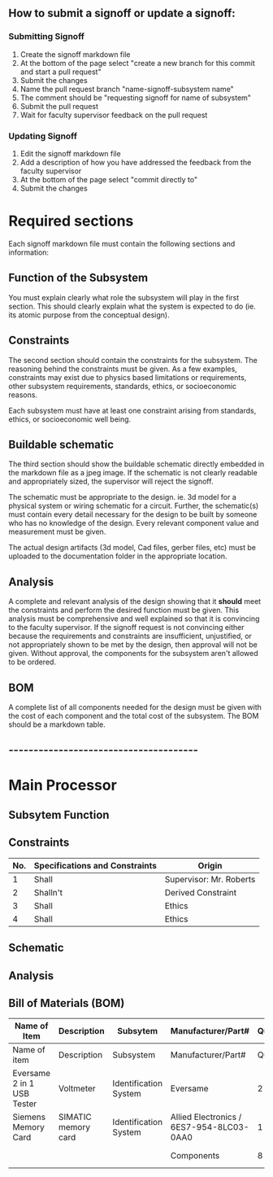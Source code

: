 ## How to submit a signoff or update a signoff:

### Submitting Signoff
1. Create the signoff markdown file 
2. At the bottom of the page select "create a new branch for this commit and start a pull request"
3. Submit the changes 
4. Name the pull request branch "name-signoff-subsystem name"
5. The comment should be "requesting signoff for name of subsystem"
6. Submit the pull request
7. Wait for faculty supervisor feedback on the pull request

### Updating Signoff

1. Edit the signoff markdown file 
2. Add a description of how you have addressed the feedback from the faculty supervisor
3. At the bottom of the page select "commit directly to"
4. Submit the changes 

# Required sections

Each signoff markdown file must contain the following sections and information:

## Function of the Subsystem

You must explain clearly what role the subsystem will play in the first section. This should clearly explain what the system is expected to do (ie. its atomic purpose from the conceptual design).

## Constraints

The second section should contain the constraints for the subsystem. The reasoning behind the constraints must be given. As a few examples, constraints may exist due to physics based limitations or requirements, other subsystem requirements, standards, ethics, or socioeconomic reasons. 

Each subsystem must have at least one constraint arising from standards, ethics, or socioeconomic well being.

## Buildable schematic 

The third section should show the buildable schematic directly embedded in the markdown file as a jpeg image. If the schematic is not clearly readable and appropriately sized, the supervisor will reject the signoff. 

The schematic must be appropriate to the design. ie. 3d model for a physical system or wiring schematic for a circuit. Further, the schematic(s) must contain every detail necessary for the design to be built by someone who has no knowledge of the design. Every relevant component value and measurement must be given.

The actual design artifacts (3d model, Cad files, gerber files, etc) must be uploaded to the documentation folder in the appropriate location.

## Analysis

A complete and relevant analysis of the design showing that it **should** meet the constraints and perform the desired function must be given. This analysis must be comprehensive and well explained so that it is convincing to the faculty supervisor. If the signoff request is not convincing either because the requirements and constraints are insufficient, unjustified, or not appropriately shown to be met by the design, then approval will not be given. Without approval, the components for the subsystem aren't allowed to be ordered. 

## BOM

A complete list of all components needed for the design must be given with the cost of each component and the total cost of the subsystem. The BOM should be a markdown table.
## --------------------------------------
# Main Processor
## Subsytem Function

## Constraints
| No. | Specifications and Constraints | Origin                  |
| --- | ------------------------------ | ----------------------- |
| 1   | Shall                          | Supervisor: Mr. Roberts |
| 2   | Shalln't                       | Derived Constraint      |
| 3   | Shall                          | Ethics                  |
| 4   | Shall                          | Ethics                  |

## Schematic

## Analysis

## Bill of Materials (BOM)
| Name of Item               | Description           | Subsytem              | Manufacturer/Part#                       | Quantity | Price      | Total     |
| -------------------------- | --------------------- | --------------------- | ---------------------------------------- | -------- | ---------- | --------- |
| Name of item               | Description           | Subsystem             | Manufacturer/Part#                       | Quantity | Price      | Total     |
| Eversame 2 in 1 USB Tester | Voltmeter             | Identification System | Eversame                                 | 2        | $22.99     | $45.98    |
| Siemens Memory Card        | SIMATIC memory card   | Identification System | Allied Electronics / 6ES7-954-8LC03-0AA0 | 1        | $90.96     | $90.96    |
|                            |                       |                       | Components                               | 8        | Total Cost | $1,006.90 |
